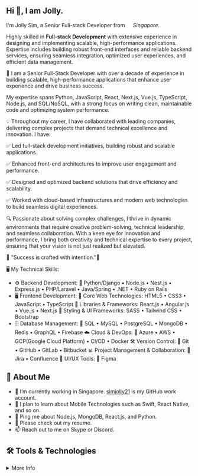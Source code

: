 
## Hi 👋, I am Jolly.
I'm Jolly Sim,  a Senior Full-stack Developer from <img src="https://github.com/simjolly21/simjolly21/assets/174801046/1f91b321-326f-4567-aaea-c026b015af3c" width="14px">  _Singapore_.

Highly skilled in **Full-stack Development** with extensive experience in designing and implementing scalable, high-performance applications. Expertise includes building robust front-end interfaces and reliable backend services, ensuring seamless integration, optimized user experiences, and efficient data management.

🚀 I am a Senior Full-Stack Developer with over a decade of experience in building scalable, high-performance applications that enhance user experience and drive business success. 

My expertise spans Python, JavaScript, React, Next.js, Vue.js, TypeScript, Node.js, and SQL/NoSQL, with a strong focus on writing clean, maintainable code and optimizing system performance.


💡 Throughout my career, I have collaborated with leading companies, delivering complex projects that demand technical excellence and innovation. I have:


✅ Led full-stack development initiatives, building robust and scalable applications.

✅ Enhanced front-end architectures to improve user engagement and performance.

✅ Designed and optimized backend solutions that drive efficiency and scalability.

✅ Worked with cloud-based infrastructures and modern web technologies to build seamless digital experiences.

🔍 Passionate about solving complex challenges, I thrive in dynamic environments that require creative problem-solving, technical leadership, and seamless collaboration. With a keen eye for innovation and performance, I bring both creativity and technical expertise to every project, ensuring that your vision is not just realized but elevated.

🥇 "Success is crafted with intention."🥇

🖥️ My Technical Skills:


- ⚙️ Backend Development:
      💠 Python/Django • Node.js • Nest.js • Express.js • PHP/Laravel • Java/Spring • .NET • Ruby on Rails
- 🖥️ Frontend Development:
      💠 Core Web Technologies: HTML5 • CSS3 • JavaScript • TypeScript
      💠 Libraries & Frameworks: React.js • Angular.js • Vue.js • Next.js
      💠 Styling & UI Frameworks: SASS • Tailwind CSS • Bootstrap
- 🗄️ Database Management: 
      💠 SQL • MySQL • PostgreSQL • MongoDB • Redis • GraphQL • Firebase
☁️  Cloud & DevOps: 
      💠 Azure • AWS • GCP(Google Cloud Platform) • CI/CD • Docker
🛠️ Version Control: 
      💠 Git • GitHub • GitLab • Bitbucket
📊 Project Management & Collaboration: 
      💠 Jira • Confluence
🎨 UI/UX Tools: 
      💠 Figma

    
## 🧐 About Me

- 🔭 I’m currently working in Singapore. [simjolly21](https://github.com/simjolly21) is my GitHub work account.
- 🌱 I plan to learn about Mobile Technologies such as Swift, React Native, and so on.
- 💬 Ping me about Node.js, MongoDB, React.js, and Python.
- 📙 Please check out my resume.
- 📫 Reach out to me on Skype or Discord.

## 🛠️ Tools & Technologies
<details>
     
  <summary>More Info</summary>

  ### Things I code with: 
  <span><img src="https://cdn.jsdelivr.net/gh/devicons/devicon@latest/icons/javascript/javascript-original.svg" width="30px"></span>&nbsp;
  <span><img src="https://cdn.jsdelivr.net/gh/devicons/devicon@latest/icons/nodejs/nodejs-original.svg" width="30px"></span>&nbsp;
  <span><img src="https://cdn.jsdelivr.net/gh/devicons/devicon@latest/icons/python/python-original.svg" width="30px"></span>&nbsp;
  <span><img src="https://cdn.jsdelivr.net/gh/devicons/devicon@latest/icons/react/react-original.svg" width="30px"></span>&nbsp;
  <span><img src="https://cdn.jsdelivr.net/gh/devicons/devicon@latest/icons/redux/redux-original.svg" width="30px"></span>&nbsp;
  <span><img src="https://cdn.jsdelivr.net/gh/devicons/devicon@latest/icons/typescript/typescript-plain.svg" width="30px"></span>&nbsp;
  <span><img src="https://cdn.jsdelivr.net/gh/devicons/devicon@latest/icons/mysql/mysql-original.svg" width="30px"></span>&nbsp;
  <span><img src="https://cdn.jsdelivr.net/gh/devicons/devicon@latest/icons/mongodb/mongodb-original.svg" width="30px"></span>&nbsp;
  <span><img src="https://cdn.jsdelivr.net/gh/devicons/devicon@latest/icons/html5/html5-plain.svg" width="30px"></span>&nbsp;
  <span><img src="https://cdn.jsdelivr.net/gh/devicons/devicon@latest/icons/css3/css3-plain.svg" width="30px"></span>&nbsp;

  ### Tools I use:
  <span><img src="https://cdn.jsdelivr.net/gh/devicons/devicon@latest/icons/git/git-plain.svg" width="30px"></span>&nbsp;
  <span><img src="https://cdn.worldvectorlogo.com/logos/tableau-software.svg" width="30px"></span>&nbsp;
  <span><img src="https://avatars.githubusercontent.com/u/10251060?s=200&v=4" width="30px"></span>&nbsp;
  <span><img src="https://cdn.jsdelivr.net/gh/devicons/devicon/icons/vscode/vscode-original.svg" width="30px"></span>&nbsp;
  <span><img src="https://upload.wikimedia.org/wikipedia/commons/c/c0/WebStorm_Icon.svg" width="30px"></span>&nbsp;
  <span><img src="https://upload.wikimedia.org/wikipedia/commons/1/1d/PyCharm_Icon.svg" width="30px"></span>&nbsp;

  ### Things I am learning:
  <span><img src="https://cdn.jsdelivr.net/gh/devicons/devicon@latest/icons/flutter/flutter-original.svg" width="30px"></span>&nbsp;

</details>

<!---
simjolly21/simjolly21 is a ✨ special ✨ repository because its `README.md` (this file) appears on your GitHub profile.
You can click the Preview link to take a look at your changes.
--->

